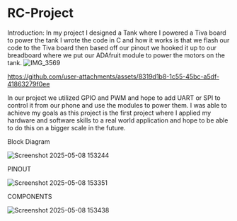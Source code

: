 # RC-Project

Introduction:
In my project I designed a Tank where I powered a Tiva board to power the tank I wrote the code in C and how it works is that we flash our code to the Tiva board then based off our pinout we hooked it up to our breadboard where we put our ADAfruit module to power the motors on the tank.
![IMG_3569](https://github.com/user-attachments/assets/2230cdce-3518-4145-b667-ac6e3622706e)







https://github.com/user-attachments/assets/8319d1b8-1c55-45bc-a5df-41863279f0ee


In our project we utilized GPIO and PWM and hope to add UART or SPI to control it from our phone and use the modules to power them. I was able to achieve my goals as this project is the first project where I applied my hardware and software skills to a real world application and hope to be able to do this on a bigger scale in the future.



Block Diagram

![Screenshot 2025-05-08 153244](https://github.com/user-attachments/assets/6893101f-9827-4ddc-9b21-4ecea5d0287f)

PINOUT

![Screenshot 2025-05-08 153351](https://github.com/user-attachments/assets/abe3a7cc-c4b3-447e-8ab3-9e11c4eeb005)

COMPONENTS


![Screenshot 2025-05-08 153438](https://github.com/user-attachments/assets/e13e5332-ff25-4b9f-9e59-8dba91d98c15)





